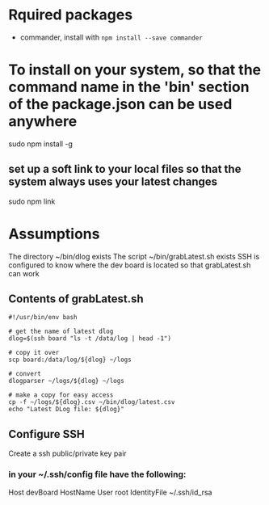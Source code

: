 # Rquired packages
- commander, install with `npm install --save commander`

# To install on your system, so that the command name in the 'bin' section of the package.json can be used anywhere
sudo npm install -g

## set up a soft link to your local files so that the system always uses your latest changes
sudo npm link

# Assumptions
The directory ~/bin/dlog exists
The script ~/bin/grabLatest.sh exists
SSH is configured to know where the dev board is located so that grabLatest.sh can work

## Contents of grabLatest.sh
```
#!/usr/bin/env bash

# get the name of latest dlog
dlog=$(ssh board "ls -t /data/log | head -1")

# copy it over
scp board:/data/log/${dlog} ~/logs

# convert
dlogparser ~/logs/${dlog} ~/logs

# make a copy for easy access
cp -f ~/logs/${dlog}.csv ~/bin/dlog/latest.csv
echo "Latest DLog file: ${dlog}"
```

## Configure SSH
Create a ssh public/private key pair

### in your ~/.ssh/config file have the following:
Host devBoard
   HostName <board ip>
   User root
   IdentityFile ~/.ssh/id_rsa


